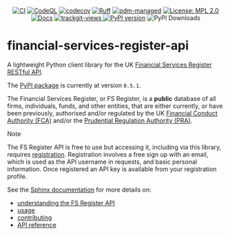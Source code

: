 <div align="center">
  
[![CI](https://github.com/sr-murthy/financial-services-register-api/actions/workflows/ci.yml/badge.svg)](https://github.com/sr-murthy/financial-services-register-api/actions/workflows/ci.yml)
[![CodeQL](https://github.com/sr-murthy/financial-services-register-api/actions/workflows/codeql.yml/badge.svg)](https://github.com/sr-murthy/financial-services-register-api/actions/workflows/codeql.yml)
[![codecov](https://img.shields.io/badge/codecov-100%25-green)](https://codecov.io/github/sr-murthy/financial-services-register-api)
[![Ruff](https://img.shields.io/endpoint?url=https://raw.githubusercontent.com/astral-sh/ruff/main/assets/badge/v2.json)](https://github.com/astral-sh/ruff)
[![pdm-managed](https://img.shields.io/badge/pdm-managed-blueviolet)](https://pdm-project.org)
[![License: MPL
2.0](https://img.shields.io/badge/License-MPL_2.0-brightgreen.svg)](https://opensource.org/licenses/MPL-2.0)
[![Docs](https://readthedocs.org/projects/financial-services-register-api/badge/?version=latest)](https://financial-services-register-api.readthedocs.io/en/latest/?badge=latest)
<a href="https://trackgit.com">
<img src="https://us-central1-trackgit-analytics.cloudfunctions.net/token/ping/m45fbfbm6zgkqmfudv6m" alt="trackgit-views" />
</a>
[![PyPI version](https://img.shields.io/pypi/v/financial-services-register-api?logo=python&color=41bb13)](https://pypi.org/project/financial-services-register-api)
![PyPI Downloads](https://static.pepy.tech/badge/financial-services-register-api)

</div>

# financial-services-register-api

A lightweight Python client library for the UK [Financial Services Register](https://register.fca.org.uk/s/) [RESTful API](https://register.fca.org.uk/Developer/s/).

The [PyPI package](https://pypi.org/project/financial-services-register-api) is currently at version `0.5.1`.

The Financial Services Register, or FS Register, is a **public** database of all firms, individuals, funds, and other entities, that are either currently, or have been previously, authorised and/or regulated by the UK [Financial Conduct Authority (FCA)](https://www.fca.org.uk) and/or the [Prudential Regulation Authority (PRA)](http://bankofengland.co.uk/pra).

> [!NOTE]
> The FS Register API is free to use but accessing it, including via this library, requires [registration](https://register.fca.org.uk/Developer/ShAPI_LoginPage?ec=302&startURL=%2FDeveloper%2Fs%2F#). Registration involves a free sign up with an email, which is used as the API username in requests, and basic personal information. Once registered an API key is available from your registration profile.

See the [Sphinx documentation](https://financial-services-register-api.readthedocs.io/en/latest/) for more details on:

* [understanding the FS Register API](https://financial-services-register-api.readthedocs.io/en/latest/sources/financial-services-register-api.html)
* [usage](https://financial-services-register-api.readthedocs.io/en/latest/sources/usage.html)
* [contributing](https://financial-services-register-api.readthedocs.io/en/latest/sources/contributing.html)
* [API reference](https://financial-services-register-api.readthedocs.io/en/latest/sources/api-references.html)
